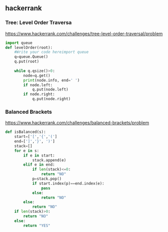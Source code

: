 ## hackerrank
### Tree: Level Order Traversa
https://www.hackerrank.com/challenges/tree-level-order-traversal/problem
```python
import queue
def levelOrder(root):
    #Write your code hereimport queue
    q=queue.Queue()
    q.put(root)
    
    while q.qsize()>0:
        node=q.get()
        print(node.info, end=' ')
        if node.left:
            q.put(node.left)
        if node.right:
            q.put(node.right)
```

### Balanced Brackets
https://www.hackerrank.com/challenges/balanced-brackets/problem
```python
def isBalanced(s):
    start=['[','{','(']
    end=[']','}', ')']
    stack=[]
    for e in s:
        if e in start:
            stack.append(e)
        elif e in end:
            if len(stack)<=0:
                return "NO"
            p=stack.pop()
            if start.index(p)==end.index(e):
                pass
            else:
                return "NO"
        else:
            return "NO"
    if len(stack)>0:
        return "NO"
    else:
        return "YES"
```